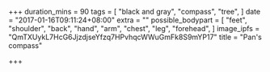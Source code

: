 +++
duration_mins = 90
tags = [
  "black and gray",
  "compass",
  "tree",
]
date = "2017-01-16T09:11:24+08:00"
extra = ""
possible_bodypart = [
  "feet",
  "shoulder",
  "back",
  "hand",
  "arm",
  "chest",
  "leg",
  "forehead",
]
image_ipfs = "QmTXUykL7HcG6JjzdjseYfzq7HPvhqcWWuGmFk8S9mYP17"
title = "Pan's compass"

+++
